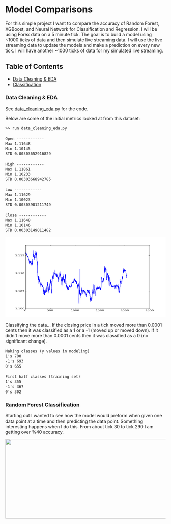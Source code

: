 # Model Comparisons

For this simple project I want to compare the accuracy of Random Forest, XGBoost, and Neural Network for Classification and Regression.  I will be using Forex data on a 5 minute tick.  The goal is to build a model using ~1000 ticks of data and then simulate live streaming data.  I will use the live streaming data to update the models and make a prediction on every new tick.  I will have another ~1000 ticks of data for my simulated live streaming.  

## Table of Contents
 - [Data Cleaning & EDA](https://github.com/gravity226/Model_Comparisons#data-cleaning--eda)
 - [Classification](https://github.com/gravity226/Model_Comparisons#random-forest-classification)

### Data Cleaning & EDA

See [data_cleaning_eda.py](https://github.com/gravity226/Model_Comparisons/blob/master/data_cleaning_eda.py) for the code.

Below are some of the initial metrics looked at from this dataset:

```
>> run data_cleaning_eda.py

Open ------------
Max 1.11648
Min 1.10145
STD 0.00303652916829

High ------------
Max 1.11861
Min 1.10233
STD 0.00303668942785

Low ------------
Max 1.11629
Min 1.10023
STD 0.00303981211749

Close ------------
Max 1.11648
Min 1.10146
STD 0.00303149011482
```

<img src="https://github.com/gravity226/Model_Comparisons/blob/master/imgs/line_chart.png" width="700" height="250" />

Classifying the data... If the closing price in a tick moved more than 0.0001 cents then it was classified as a 1 or a -1 (moved up or moved down).  If it didn't move more than 0.0001 cents then it was classified as a 0 (no significant change).
```
Making classes (y values in modeling)
1's 700
-1's 693
0's 655

First half classes (training set)
1's 355
-1's 367
0's 302
```
### Random Forest Classification

Starting out I wanted to see how the model would preform when given one data point at a time and then predicting the data point.  Something interesting happens when I do this. From about tick 30 to tick 290 I am getting over %40 accuracy.  

<img src="https://github.com/gravity226/Model_Comparisons/blob/master/imgs/rf_validation_from_zero.png" width="700" height="250" />
